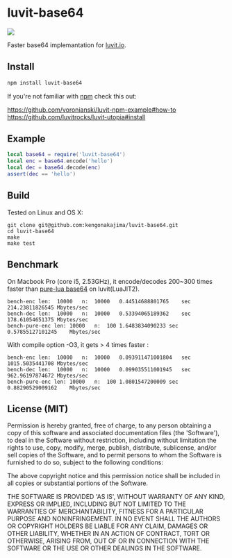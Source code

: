 # luvit-base64

<a href="http://travis-ci.org/kengonakajima/luvit-base64"><img src="https://secure.travis-ci.org/kengonakajima/luvit-base64.png"></a>

Faster base64 implemantation for [luvit.io](http://luvit.io).

## Install

```bash
npm install luvit-base64
```

If you're not familiar with [npm](http://npmjs.org) check this out:

https://github.com/voronianski/luvit-npm-example#how-to
https://github.com/luvitrocks/luvit-utopia#install

## Example

```lua
local base64 = require('luvit-base64')
local enc = base64.encode('hello')
local dec = base64.decode(enc)
assert(dec == 'hello')
```

## Build

Tested on Linux and OS X:

    git clone git@github.com:kengonakajima/luvit-base64.git
    cd luvit-base64
    make
    make test

## Benchmark

On Macbook Pro (core i5, 2.53GHz), it encode/decodes 200~300 times faster than [pure-lua base64](https://github.com/luvit/luvit/wiki/Snippets) on luvit(LuaJIT2).

    bench-enc len:	10000	n:	10000	0.44514688801765	sec	214.23811826545	Mbytes/sec
    bench-dec len:	10000	n:	10000	0.53394065189362	sec	178.61054651375	Mbytes/sec
    bench-pure-enc len:	10000	n:	100	1.6483834090233	sec	0.57855127101245	Mbytes/sec


With compile option -O3, it gets > 4 times faster :

    bench-enc len:	10000	n:	10000	0.093911471001804	sec	1015.5035441708	Mbytes/sec
    bench-dec len:	10000	n:	10000	0.099035511001945	sec	962.96197874672	Mbytes/sec
    bench-pure-enc len:	10000	n:	100	1.0801547200009	sec	0.88290529009162	Mbytes/sec

## License (MIT)

Permission is hereby granted, free of charge, to any person obtaining
a copy of this software and associated documentation files (the
'Software'), to deal in the Software without restriction, including
without limitation the rights to use, copy, modify, merge, publish,
distribute, sublicense, and/or sell copies of the Software, and to
permit persons to whom the Software is furnished to do so, subject to
the following conditions:

The above copyright notice and this permission notice shall be
included in all copies or substantial portions of the Software.

THE SOFTWARE IS PROVIDED 'AS IS', WITHOUT WARRANTY OF ANY KIND,
EXPRESS OR IMPLIED, INCLUDING BUT NOT LIMITED TO THE WARRANTIES OF
MERCHANTABILITY, FITNESS FOR A PARTICULAR PURPOSE AND NONINFRINGEMENT.
IN NO EVENT SHALL THE AUTHORS OR COPYRIGHT HOLDERS BE LIABLE FOR ANY
CLAIM, DAMAGES OR OTHER LIABILITY, WHETHER IN AN ACTION OF CONTRACT,
TORT OR OTHERWISE, ARISING FROM, OUT OF OR IN CONNECTION WITH THE
SOFTWARE OR THE USE OR OTHER DEALINGS IN THE SOFTWARE.
